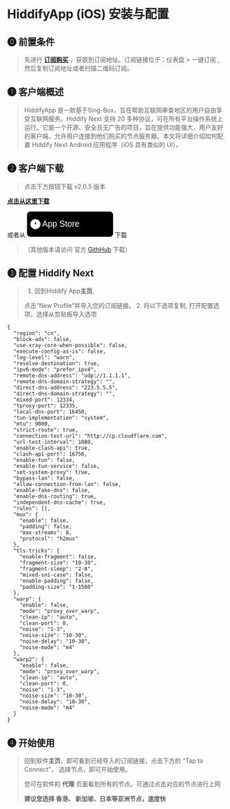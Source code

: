 # HiddifyApp (iOS) 安装与配置

## **⓿ 前置条件**

> 先进行 [**订阅购买**](https://github.com/proxyguide/jichang-recommend) ，获取到订阅地址。订阅链接位于：仪表盘 > 一键订阅 , 然后复制订阅地址或者扫描二维码订阅。

## **❶ 客户端概述**

> HiddifyApp 是一款基于Sing-Box，旨在帮助互联网审查地区的用户自由享受互联网服务。Hiddify Next 支持 20 多种协议，可在所有平台操作系统上运行。它是一个开源、安全且无广告的项目，旨在提供功能强大、用户友好的客户端，允许用户连接到他们购买的节点服务器。本文将详细介绍如何配置 Hiddify Next Android 应用程序（iOS 具有类似的 UI）。

## **❷ 客户端下载**

> 点击下方按钮下载 v2.0.5 版本

[__**点击从这里下载**__](https://ghfast.top/https://github.com/hiddify/hiddify-next/releases/latest/download/Hiddify-iOS.ipa)

或者从 [![Download on the App Store](data:image/svg+xml;base64,CjxzdmcgeG1sbnM9Imh0dHA6Ly93d3cudzMub3JnLzIwMDAvc3ZnIiB3aWR0aD0iMjAwIiBoZWlnaHQ9IjYwIiB2aWV3Qm94PSIwIDAgNTEyIDE1MCI+CiAgPHJlY3Qgd2lkdGg9IjUxMiIgaGVpZ2h0PSIxNTAiIHJ4PSIyMCIgZmlsbD0iIzAwMCIvPgogIDx0ZXh0IHg9IjkwIiB5PSI5MCIgZm9udC1zaXplPSI1MCIgZmlsbD0iI2ZmZiIgZm9udC1mYW1pbHk9IkFyaWFsLCBzYW5zLXNlcmlmIj5BcHAgU3RvcmU8L3RleHQ+CiAgPGNpcmNsZSBjeD0iNTAiIGN5PSI3NSIgcj0iMzAiIGZpbGw9IiNmZmYiLz4KICA8cGF0aCBkPSJNNDUgNzUgTDU1IDc1IEw1MCA2MCBaIiBmaWxsPSIjMDAwIi8+Cjwvc3ZnPg==)](https://apps.apple.com/us/app/hiddify-proxy-vpn/id6596777532?platform=iphone) 下载

> （其他版本请访问 官方 [GithHub](https://github.com/hiddify/hiddify-app/releases/) 下载）

## **❸ 配置 Hiddify Next**

> 1.  回到Hiddify App**主页**,
> 
> 点击“New Profile”并导入您的订阅链接。 2. 将以下选项复制, 打开配置选项，选择从剪贴板导入选项

```plaintext
{
  "region": "cn",
  "block-ads": false,
  "use-xray-core-when-possible": false,
  "execute-config-as-is": false,
  "log-level": "warn",
  "resolve-destination": true,
  "ipv6-mode": "prefer_ipv4",
  "remote-dns-address": "udp://1.1.1.1",
  "remote-dns-domain-strategy": "",
  "direct-dns-address": "223.5.5.5",
  "direct-dns-domain-strategy": "",
  "mixed-port": 12334,
  "tproxy-port": 12335,
  "local-dns-port": 16450,
  "tun-implementation": "system",
  "mtu": 9000,
  "strict-route": true,
  "connection-test-url": "http://cp.cloudflare.com",
  "url-test-interval": 1080,
  "enable-clash-api": true,
  "clash-api-port": 16756,
  "enable-tun": false,
  "enable-tun-service": false,
  "set-system-proxy": true,
  "bypass-lan": false,
  "allow-connection-from-lan": false,
  "enable-fake-dns": false,
  "enable-dns-routing": true,
  "independent-dns-cache": true,
  "rules": [],
  "mux": {
    "enable": false,
    "padding": false,
    "max-streams": 8,
    "protocol": "h2mux"
  },
  "tls-tricks": {
    "enable-fragment": false,
    "fragment-size": "10-30",
    "fragment-sleep": "2-8",
    "mixed-sni-case": false,
    "enable-padding": false,
    "padding-size": "1-1500"
  },
  "warp": {
    "enable": false,
    "mode": "proxy_over_warp",
    "clean-ip": "auto",
    "clean-port": 0,
    "noise": "1-3",
    "noise-size": "10-30",
    "noise-delay": "10-30",
    "noise-mode": "m4"
  },
  "warp2": {
    "enable": false,
    "mode": "proxy_over_warp",
    "clean-ip": "auto",
    "clean-port": 0,
    "noise": "1-3",
    "noise-size": "10-30",
    "noise-delay": "10-30",
    "noise-mode": "m4"
  }
}
```

## **❹ 开始使用**

> 回到软件**主页**，即可看到已经导入的订阅链接，点击下方的 “Tap to Connect”， 选择节点，即可开始使用。
> 
> 您可在软件的 **代理** 页面看到所有的节点，可通过点击对应的节点进行上网
> 
> **建议您选择 香港、 新加坡、日本等亚洲节点，速度快**
